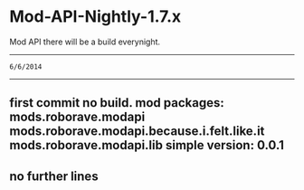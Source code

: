 Mod-API-Nightly-1.7.x
=====================

Mod API
there will be a build everynight. 

------------------
    6/6/2014
------------------
first commit no build.
mod packages:
  mods.roborave.modapi
  mods.roborave.modapi.because.i.felt.like.it
  mods.roborave.modapi.lib
  simple version: 0.0.1
-------------------
no further lines
-------------------
